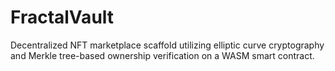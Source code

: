 # FractalVault
Decentralized NFT marketplace scaffold utilizing elliptic curve cryptography and Merkle tree-based ownership verification on a WASM smart contract.
